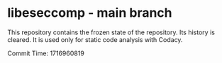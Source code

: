 # libeseccomp - main branch

This repository contains the frozen state of the repository.
Its history is cleared. It is used only for static code
analysis with Codacy.

Commit Time: 1716960819